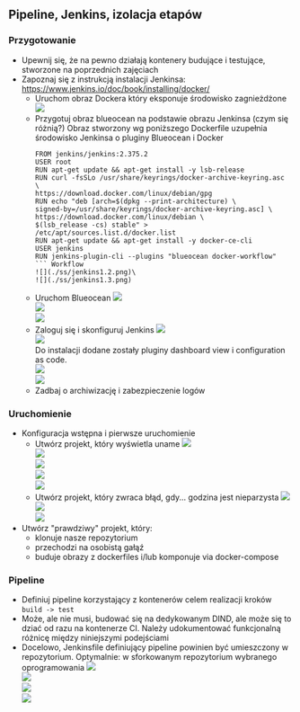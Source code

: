 ## Pipeline, Jenkins, izolacja etapów

### Przygotowanie
* Upewnij się, że na pewno działają kontenery budujące i testujące, stworzone na poprzednich zajęciach
* Zapoznaj się z instrukcją instalacji Jenkinsa: https://www.jenkins.io/doc/book/installing/docker/
  * Uruchom obraz Dockera który eksponuje środowisko zagnieżdżone
    ![](./ss/jenkins1.1.png)
  * Przygotuj obraz blueocean na podstawie obrazu Jenkinsa (czym się różnią?)
    Obraz stworzony wg poniższego Dockerfile uzupełnia środowisko Jenkinsa o pluginy Blueocean i Docker
    ```
    FROM jenkins/jenkins:2.375.2
    USER root
    RUN apt-get update && apt-get install -y lsb-release
    RUN curl -fsSLo /usr/share/keyrings/docker-archive-keyring.asc \
    https://download.docker.com/linux/debian/gpg
    RUN echo "deb [arch=$(dpkg --print-architecture) \
    signed-by=/usr/share/keyrings/docker-archive-keyring.asc] \
    https://download.docker.com/linux/debian \
    $(lsb_release -cs) stable" > /etc/apt/sources.list.d/docker.list
    RUN apt-get update && apt-get install -y docker-ce-cli
    USER jenkins
    RUN jenkins-plugin-cli --plugins "blueocean docker-workflow"
    ``` Workflow
    ![](./ss/jenkins1.2.png)\
    ![](./ss/jenkins1.3.png)
  * Uruchom Blueocean
    ![](./ss/jenkins1.4.png)\
    ![](./ss/jenkins1.5.png)\
    ![](./ss/jenkins1.6.png)
  * Zaloguj się i skonfiguruj Jenkins
    ![](./ss/jenkins1.7.png)\
    ![](./ss/jenkins1.8.png) \
    Do instalacji dodane zostały pluginy dashboard view i configuration as code.\
    ![](./ss/jenkins1.9.png)\
    ![](./ss/jenkins1.10.png)
  * Zadbaj o archiwizację i zabezpieczenie logów
  
### Uruchomienie 
* Konfiguracja wstępna i pierwsze uruchomienie
  * Utwórz projekt, który wyświetla uname
    ![](./ss/jenkins2.1.png)\
    ![](./ss/jenkins2.2.png)\
    ![](./ss/jenkins2.3.png)\
    ![](./ss/jenkins2.4.png)\
    ![](./ss/jenkins2.5.png)
  * Utwórz projekt, który zwraca błąd, gdy... godzina jest nieparzysta
    ![](./ss/jenkins2.6.png)\
    ![](./ss/jenkins2.7.png)\
    ![](./ss/jenkins2.8.png)
* Utwórz "prawdziwy" projekt, który:
  * klonuje nasze repozytorium
  * przechodzi na osobistą gałąź
  * buduje obrazy z dockerfiles i/lub komponuje via docker-compose
  
### Pipeline
* Definiuj pipeline korzystający z kontenerów celem realizacji kroków `build -> test`
* Może, ale nie musi, budować się na dedykowanym DIND, ale może się to dziać od razu na kontenerze CI. Należy udokumentować funkcjonalną różnicę między niniejszymi podejściami
* Docelowo, Jenkinsfile definiujący pipeline powinien być umieszczony w repozytorium. Optymalnie: w sforkowanym repozytorium wybranego oprogramowania
![](./ss/jenkins3.1.png)\
![](./ss/jenkins3.2.png)\
![](./ss/jenkins3.3.png)\
![](./ss/jenkins3.4.png)
